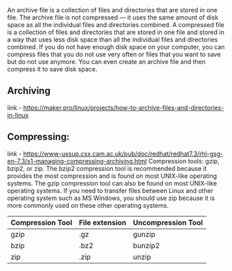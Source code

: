 An archive file is a collection of files and directories that are stored in one file. The archive file is not compressed — it uses the same amount of disk space as all the individual files and directories combined. A compressed file is a collection of files and directories that are stored in one file and stored in a way that uses less disk space than all the individual files and directories combined. If you do not have enough disk space on your computer, you can compress files that you do not use very often or files that you want to save but do not use anymore. You can even create an archive file and then compress it to save disk space. 

## Archiving
link - https://maker.pro/linux/projects/how-to-archive-files-and-directories-in-linux


## Compressing:
link - https://www-uxsup.csx.cam.ac.uk/pub/doc/redhat/redhat7.3/rhl-gsg-en-7.3/s1-managing-compressing-archiving.html
Compression tools: gzip, bzip2, or zip.
The bzip2 compression tool is recommended because it provides the most compression and is found on most UNIX-like operating systems. The gzip compression tool can also be found on most UNIX-like operating systems. If you need to transfer files between Linux and other operating system such as MS Windows, you should use zip because it is more commonly used on these other operating systems.

| Compression Tool | File extension | Uncompression Tool |
| --- | --- | --- |
| gzip | .gz | gunzip |
| bzip | .bz2 | bunzip2 |
| zip | .zip | unzip |

